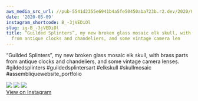 ```yaml
---
aws_media_src_url: //pub-5541d2355e6941b4a5fe50450aba723b.r2.dev/2020/05/2020-05-09_21-32-25_UTC_2.jpg
date: '2020-05-09'
instagram_shortcode: B_-3jVEDiOl
slug: ig-B_-3jVEDiOl
title: “Guilded Splinters”, my new broken glass mosaic elk skull, with brass parts
  from antique clocks and chandeliers, and some vintage camera len
---
```


“Guilded Splinters”, my new broken glass mosaic elk skull, with brass parts from antique clocks and chandeliers, and some vintage camera lenses. #gildedsplinters #guildedsplintersart #elkskull #skullmosaic #assembliquewebsite\_portfolio 

![](//pub-5541d2355e6941b4a5fe50450aba723b.r2.dev/2020/05/2020-05-09_21-32-25_UTC_2.jpg) ![](//pub-5541d2355e6941b4a5fe50450aba723b.r2.dev/2020/05/2020-05-09_21-32-25_UTC_3.jpg) ![](//pub-5541d2355e6941b4a5fe50450aba723b.r2.dev/2020/05/2020-05-09_21-32-25_UTC_1.jpg)   
[View on Instagram](https://www.instagram.com/p/B_-3jVEDiOl/)